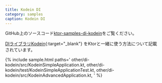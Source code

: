 ```yaml
---
title: Kodein DI
category: samples
caption: Kodein DI
---
```


GitHub上のソースコード[ktor-samples-di-kodein](https://github.com/ktorio/ktor-samples/tree/master/other/di-kodein)をご覧ください。

[DIライブラリKodein](http://kodein.org/Kodein-DI/){:target="_blank"} をKtorと一緒に使う方法について記載されています。

{% include sample.html paths='
    other/di-kodein/src/KodeinSimpleApplication.kt,
    other/di-kodein/test/KodeinSimpleApplicationTest.kt,
    other/di-kodein/src/KodeinAdvancedApplication.kt,
' %}
